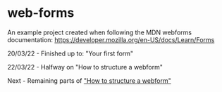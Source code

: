 # web-forms
An example project created when following the MDN webforms documentation: https://developer.mozilla.org/en-US/docs/Learn/Forms


20/03/22 - Finished up to: "Your first form"

22/03/22 - Halfway on "How to structure a webform"

Next - Remaining parts of ["How to structure a webform"](https://developer.mozilla.org/en-US/docs/Learn/Forms/How_to_structure_a_web_form#common_html_structures_used_with_forms)
